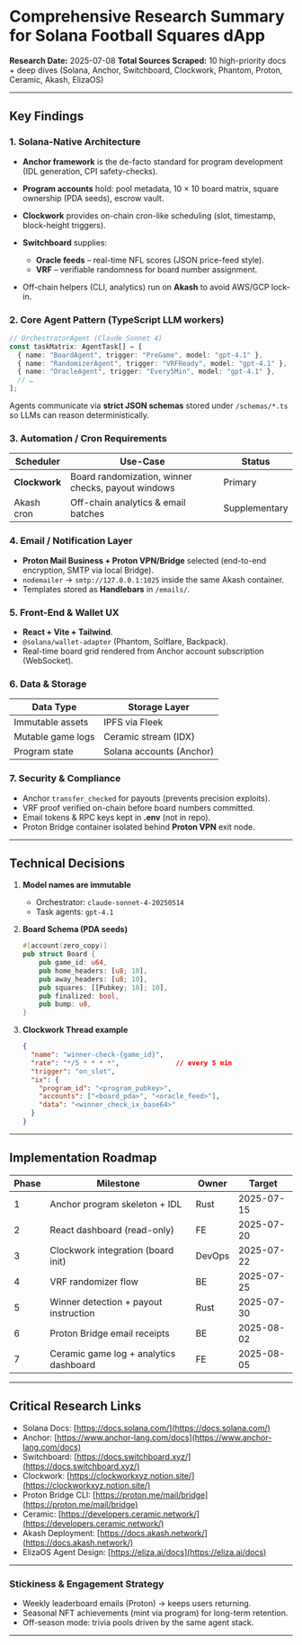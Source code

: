 # Comprehensive Research Summary for **Solana Football Squares dApp**

**Research Date:** 2025-07-08
**Total Sources Scraped:** 10 high-priority docs + deep dives (Solana, Anchor, Switchboard, Clockwork, Phantom, Proton, Ceramic, Akash, ElizaOS)

---

## Key Findings

### 1. Solana-Native Architecture

* **Anchor framework** is the de-facto standard for program development (IDL generation, CPI safety-checks).
* **Program accounts** hold: pool metadata, 10 × 10 board matrix, square ownership (PDA seeds), escrow vault.
* **Clockwork** provides on-chain cron-like scheduling (slot, timestamp, block-height triggers).
* **Switchboard** supplies:

  * **Oracle feeds** – real-time NFL scores (JSON price-feed style).
  * **VRF** – verifiable randomness for board number assignment.
* Off-chain helpers (CLI, analytics) run on **Akash** to avoid AWS/GCP lock-in.

### 2. Core Agent Pattern (TypeScript LLM workers)

```ts
// OrchestratorAgent (Claude Sonnet 4)
const taskMatrix: AgentTask[] = [
  { name: "BoardAgent", trigger: "PreGame", model: "gpt-4.1" },
  { name: "RandomizerAgent", trigger: "VRFReady", model: "gpt-4.1" },
  { name: "OracleAgent", trigger: "Every5Min", model: "gpt-4.1" },
  // …
];
```

Agents communicate via **strict JSON schemas** stored under `/schemas/*.ts` so LLMs can reason deterministically.

### 3. Automation / Cron Requirements

| Scheduler     | Use-Case                                           | Status        |
| ------------- | -------------------------------------------------- | ------------- |
| **Clockwork** | Board randomization, winner checks, payout windows | Primary       |
| Akash cron    | Off-chain analytics & email batches                | Supplementary |

### 4. Email / Notification Layer

* **Proton Mail Business + Proton VPN/Bridge** selected (end-to-end encryption, SMTP via local Bridge).
* `nodemailer` → `smtp://127.0.0.1:1025` inside the same Akash container.
* Templates stored as **Handlebars** in `/emails/`.

### 5. Front-End & Wallet UX

* **React + Vite + Tailwind**.
* `@solana/wallet-adapter` (Phantom, Solflare, Backpack).
* Real-time board grid rendered from Anchor account subscription (WebSocket).

### 6. Data & Storage

| Data Type         | Storage Layer            |
| ----------------- | ------------------------ |
| Immutable assets  | IPFS via Fleek           |
| Mutable game logs | Ceramic stream (IDX)     |
| Program state     | Solana accounts (Anchor) |

### 7. Security & Compliance

* Anchor `transfer_checked` for payouts (prevents precision exploits).
* VRF proof verified on-chain before board numbers committed.
* Email tokens & RPC keys kept in **.env** (not in repo).
* Proton Bridge container isolated behind **Proton VPN** exit node.

---

## Technical Decisions

1. **Model names are immutable**

   * Orchestrator: `claude-sonnet-4-20250514`
   * Task agents: `gpt-4.1`

2. **Board Schema (PDA seeds)**

   ```rust
   #[account(zero_copy)]
   pub struct Board {
       pub game_id: u64,
       pub home_headers: [u8; 10],
       pub away_headers: [u8; 10],
       pub squares: [[Pubkey; 10]; 10],
       pub finalized: bool,
       pub bump: u8,
   }
   ```

3. **Clockwork Thread example**

   ```json
   {
     "name": "winner-check-{game_id}",
     "rate": "*/5 * * * *",              // every 5 min
     "trigger": "on_slot",
     "ix": {
       "program_id": "<program_pubkey>",
       "accounts": ["<board_pda>", "<oracle_feed>"],
       "data": "<winner_check_ix_base64>"
     }
   }
   ```

---

## Implementation Roadmap

| Phase | Milestone                              | Owner  | Target     |
| ----- | -------------------------------------- | ------ | ---------- |
| 1     | Anchor program skeleton + IDL          | Rust   | 2025-07-15 |
| 2     | React dashboard (read-only)            | FE     | 2025-07-20 |
| 3     | Clockwork integration (board init)     | DevOps | 2025-07-22 |
| 4     | VRF randomizer flow                    | BE     | 2025-07-25 |
| 5     | Winner detection + payout instruction  | Rust   | 2025-07-30 |
| 6     | Proton Bridge email receipts           | BE     | 2025-08-02 |
| 7     | Ceramic game log + analytics dashboard | FE     | 2025-08-05 |

---

## Critical Research Links

* Solana Docs: [https://docs.solana.com/](https://docs.solana.com/)
* Anchor: [https://www.anchor-lang.com/docs](https://www.anchor-lang.com/docs)
* Switchboard: [https://docs.switchboard.xyz/](https://docs.switchboard.xyz/)
* Clockwork: [https://clockworkxyz.notion.site/](https://clockworkxyz.notion.site/)
* Proton Bridge CLI: [https://proton.me/mail/bridge](https://proton.me/mail/bridge)
* Ceramic: [https://developers.ceramic.network/](https://developers.ceramic.network/)
* Akash Deployment: [https://docs.akash.network/](https://docs.akash.network/)
* ElizaOS Agent Design: [https://eliza.ai/docs](https://eliza.ai/docs)

---

### Stickiness & Engagement Strategy

* Weekly leaderboard emails (Proton) → keeps users returning.
* Seasonal NFT achievements (mint via program) for long-term retention.
* Off-season mode: trivia pools driven by the same agent stack.

---